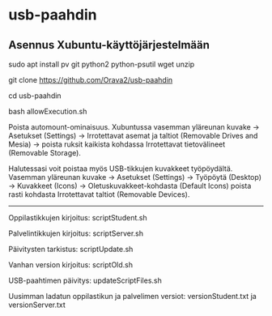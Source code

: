 # usb-paahdin

## Asennus Xubuntu-käyttöjärjestelmään

sudo apt install pv git python2 python-psutil wget unzip

git clone https://github.com/Orava2/usb-paahdin

cd usb-paahdin

bash allowExecution.sh

Poista automount-ominaisuus. Xubuntussa vasemman yläreunan kuvake -> Asetukset (Settings) -> Irrotettavat asemat ja taltiot (Removable Drives and Mesia) -> poista ruksit kaikista kohdassa Irrotettavat tietovälineet (Removable Storage).

Halutessasi voit poistaa myös USB-tikkujen kuvakkeet työpöydältä. Vasemman yläreunan kuvake -> Asetukset (Settings) -> Työpöytä (Desktop) -> Kuvakkeet (Icons) -> Oletuskuvakkeet-kohdasta (Default Icons) poista rasti kohdasta Irrotettavat taltiot (Removable Devices).


---- 

Oppilastikkujen kirjoitus: scriptStudent.sh

Palvelintikkujen kirjoitus: scriptServer.sh

Päivitysten tarkistus: scriptUpdate.sh

Vanhan version kirjoitus: scriptOld.sh

USB-paahtimen päivitys: updateScriptFiles.sh

Uusimman ladatun oppilastikun ja palvelimen versiot: versionStudent.txt ja versionServer.txt
